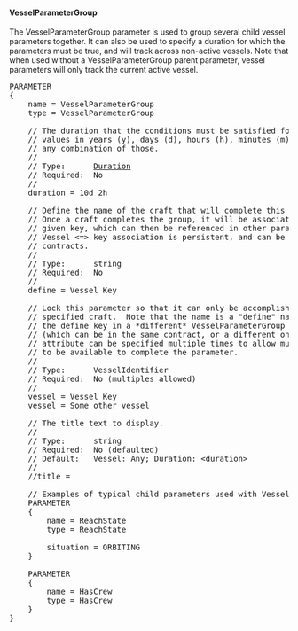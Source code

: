 #### VesselParameterGroup
The VesselParameterGroup parameter is used to group several child vessel parameters together.  It can also be used to specify a duration for which the parameters must be true, and will track across non-active vessels.  Note that when used without a VesselParameterGroup parent parameter, vessel parameters will only track the current active vessel.

<pre>
PARAMETER
{
    name = VesselParameterGroup
    type = VesselParameterGroup

    // The duration that the conditions must be satisfied for.  Can specify
    // values in years (y), days (d), hours (h), minutes (m), seconds (s) or
    // any combination of those.
    //
    // Type:      <a href="Duration-Type">Duration</a>
    // Required:  No
    //
    duration = 10d 2h

    // Define the name of the craft that will complete this parameter group.
    // Once a craft completes the group, it will be associated with the
    // given key, which can then be referenced in other parameters.  The
    // Vessel <=> key association is persistent, and can be used in future
    // contracts.
    //
    // Type:      string
    // Required:  No
    //
    define = Vessel Key

    // Lock this parameter so that it can only be accomplished by the
    // specified craft.  Note that the name is a "define" name set via
    // the define key in a *different* VesselParameterGroup parameter
    // (which can be in the same contract, or a different one).  This
    // attribute can be specified multiple times to allow multiple vessel
    // to be available to complete the parameter.
    //
    // Type:      VesselIdentifier
    // Required:  No (multiples allowed)
    //
    vessel = Vessel Key
    vessel = Some other vessel

    // The title text to display.
    //
    // Type:      string
    // Required:  No (defaulted)
    // Default:   Vessel: Any; Duration: &lt;duration&gt;
    //
    //title =

    // Examples of typical child parameters used with VesselParameterGroup
    PARAMETER
    {
        name = ReachState
        type = ReachState

        situation = ORBITING
    }

    PARAMETER
    {
        name = HasCrew
        type = HasCrew
    }
}
</pre>
